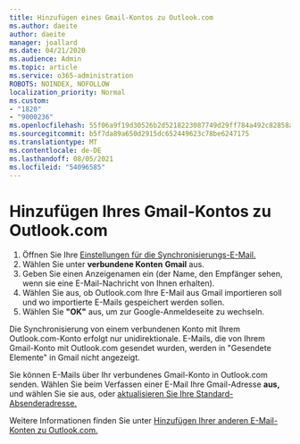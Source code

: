 ```yaml
---
title: Hinzufügen eines Gmail-Kontos zu Outlook.com
ms.author: daeite
author: daeite
manager: joallard
ms.date: 04/21/2020
ms.audience: Admin
ms.topic: article
ms.service: o365-administration
ROBOTS: NOINDEX, NOFOLLOW
localization_priority: Normal
ms.custom:
- "1820"
- "9000236"
ms.openlocfilehash: 55f06a9f19d30526b2d5218223087749d29ff784a492c82858aaeacbd6166391
ms.sourcegitcommit: b5f7da89a650d2915dc652449623c78be6247175
ms.translationtype: MT
ms.contentlocale: de-DE
ms.lasthandoff: 08/05/2021
ms.locfileid: "54096585"
---
```

# <a name="add-your-gmail-account-to-outlookcom"></a>Hinzufügen Ihres Gmail-Kontos zu Outlook.com

1. Öffnen Sie Ihre [Einstellungen für die Synchronisierungs-E-Mail.](https://go.microsoft.com/fwlink/?linkid=875264)
2. Wählen Sie unter **verbundene Konten** **Gmail** aus.
3. Geben Sie einen Anzeigenamen ein (der Name, den Empfänger sehen, wenn sie eine E-Mail-Nachricht von Ihnen erhalten).
4. Wählen Sie aus, ob Outlook.com Ihre E-Mail aus Gmail importieren soll und wo importierte E-Mails gespeichert werden sollen.
5. Wählen Sie **"OK"** aus, um zur Google-Anmeldeseite zu wechseln.

Die Synchronisierung von einem verbundenen Konto mit Ihrem Outlook.com-Konto erfolgt nur unidirektionale. E-Mails, die von Ihrem Gmail-Konto mit Outlook.com gesendet wurden, werden in "Gesendete Elemente" in Gmail nicht angezeigt.

Sie können E-Mails über Ihr verbundenes Gmail-Konto in Outlook.com senden. Wählen Sie beim Verfassen einer E-Mail Ihre Gmail-Adresse **aus,** und wählen Sie sie aus, oder [aktualisieren Sie Ihre Standard-Absenderadresse.](https://go.microsoft.com/fwlink/?linkid=875264)

Weitere Informationen finden Sie unter [Hinzufügen Ihrer anderen E-Mail-Konten zu Outlook.com.](https://support.office.com/article/c5224df4-5885-4e79-91ba-523aa743f0ba?wt.mc_id=Office_Outlook_com_Alchemy)